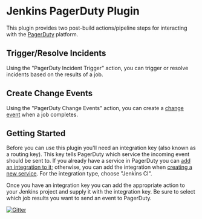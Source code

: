 # Jenkins PagerDuty Plugin

This plugin provides two post-build actions/pipeline steps for interacting with the [PagerDuty](https://www.pagerduty.com/) platform.

## Trigger/Resolve Incidents

Using the "PagerDuty Incident Trigger" action, you can trigger or resolve incidents based on the results of a job.

## Create Change Events

Using the "PagerDuty Change Events" action, you can create a [change event](https://support.pagerduty.com/docs/change-events) when a job completes.

## Getting Started

Before you can use this plugin you'll need an integration key (also known as a routing key). This key tells PagerDuty which service the incoming event should be sent to. If you already have a service in PagerDuty you can [add an integration to it](https://support.pagerduty.com/docs/services-and-integrations#add-integrations-to-an-existing-service); otherwise, you can add the integration when [creating a new service](https://support.pagerduty.com/docs/services-and-integrations#create-a-new-service). For the integration type, choose "Jenkins CI".

Once you have an integration key you can add the appropriate action to your Jenkins project and supply it with the integration key. Be sure to select which job results you want to send an event to PagerDuty.

[![Gitter](https://badges.gitter.im/jenkinsci/pagerduty-plugin.svg)](https://gitter.im/jenkinsci/pagerduty-plugin?utm_source=badge&utm_medium=badge&utm_campaign=pr-badge)
